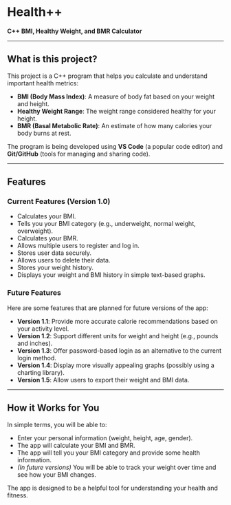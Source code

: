 # Health++

**C++ BMI, Healthy Weight, and BMR Calculator**

---

## What is this project?

This project is a C++ program that helps you calculate and understand important health metrics:

- **BMI (Body Mass Index)**: A measure of body fat based on your weight and height.
- **Healthy Weight Range**: The weight range considered healthy for your height.
- **BMR (Basal Metabolic Rate)**: An estimate of how many calories your body burns at rest.

The program is being developed using **VS Code** (a popular code editor) and **Git/GitHub** (tools for managing and sharing code).

---

## Features

### Current Features (Version 1.0)

- Calculates your BMI.
- Tells you your BMI category (e.g., underweight, normal weight, overweight).
- Calculates your BMR.
- Allows multiple users to register and log in.
- Stores user data securely.
- Allows users to delete their data.
- Stores your weight history.
- Displays your weight and BMI history in simple text-based graphs.

### Future Features

Here are some features that are planned for future versions of the app:

- **Version 1.1**: Provide more accurate calorie recommendations based on your activity level.
- **Version 1.2**: Support different units for weight and height (e.g., pounds and inches).
- **Version 1.3**: Offer password-based login as an alternative to the current login method.
- **Version 1.4**: Display more visually appealing graphs (possibly using a charting library).
- **Version 1.5**: Allow users to export their weight and BMI data.

---

## How it Works for You

In simple terms, you will be able to:

- Enter your personal information (weight, height, age, gender).
- The app will calculate your BMI and BMR.
- The app will tell you your BMI category and provide some health information.
- *(In future versions)* You will be able to track your weight over time and see how your BMI changes.

The app is designed to be a helpful tool for understanding your health and fitness.
